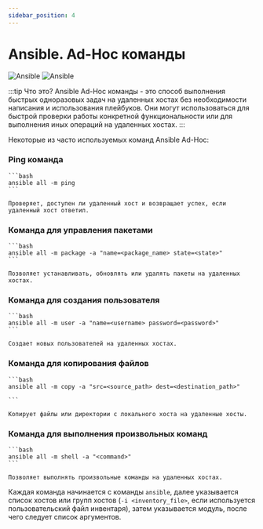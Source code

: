 ```yaml
---
sidebar_position: 4
---
```


# Ansible. Ad-Hoc команды

![Ansible](https://img.shields.io/badge/ansible-%231A1918.svg?style=for-the-badge&logo=ansible&color=red&logoColor=white#gh-light-mode-only)
![Ansible](https://img.shields.io/badge/ansible-%231A1918.svg?style=for-the-badge&logo=ansible&color=red&logoColor=white#gh-dark-mode-only)

:::tip Что это?
Ansible Ad-Hoc команды - это способ выполнения быстрых одноразовых задач на удаленных хостах без необходимости написания и использования плейбуков. Они могут использоваться для быстрой проверки работы конкретной функциональности или для выполнения иных операций на удаленных хостах.
:::

Некоторые из часто используемых команд Ansible Ad-Hoc:

### **Ping** команда
    
    ```bash
    ansible all -m ping
    ```
    
    Проверяет, доступен ли удаленный хост и возвращает успех, если удаленный хост ответил.
    
### Команда для управления пакетами
    
    ```bash
    ansible all -m package -a "name=<package_name> state=<state>"
    ```
    
    Позволяет устанавливать, обновлять или удалять пакеты на удаленных хостах.
    
### Команда для создания пользователя
    
    ```bash
    ansible all -m user -a "name=<username> password=<password>"
    ```
    
    Создает новых пользователей на удаленных хостах.
    
### Команда для копирования файлов
    
    ```bash
    ansible all -m copy -a "src=<source_path> dest=<destination_path>"
    
    ```
    
    Копирует файлы или директории с локального хоста на удаленные хосты.
    
### Команда для выполнения произвольных команд
    
    ```bash
    ansible all -m shell -a "<command>"
    ```
    
    Позволяет выполнять произвольные команды на удаленных хостах.
    

Каждая команда начинается с команды `ansible`, далее указывается список хостов или групп хостов (`-i <inventory_file>`, если используется пользовательский файл инвентаря), затем указывается модуль, после чего следует список аргументов.